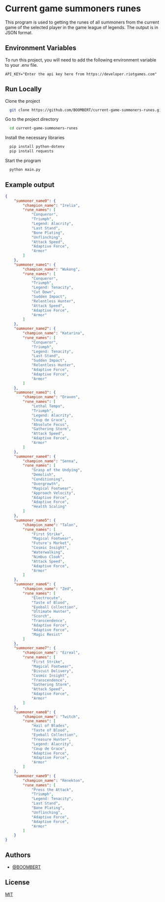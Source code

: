 
# Current game summoners runes

This program is used to getting the runes of all summoners from the current game of the selected player in the game league of legends. The output is in JSON format.


## Environment Variables

To run this project, you will need to add the following environment variable to your .env file.

`API_KEY="Enter the api key here from https://developer.riotgames.com"`


## Run Locally

Clone the project

```bash
  git clone https://github.com/BOOMBERT/current-game-summoners-runes.git
```

Go to the project directory

```bash
  cd current-game-summoners-runes
```

Install the necessary libraries

```bash
  pip install python-dotenv
  pip install requests
```

Start the program

```bash
  python main.py
```


## Example output

```json
{
    "summoner_name0": {
        "champion_name": "Irelia",
        "rune_names": [
            "Conqueror",
            "Triumph",
            "Legend: Alacrity",
            "Last Stand",
            "Bone Plating",
            "Unflinching",
            "Attack Speed",
            "Adaptive Force",
            "Armor"
        ]
    },
    "summoner_name1": {
        "champion_name": "Wukong",
        "rune_names": [
            "Conqueror",
            "Triumph",
            "Legend: Tenacity",
            "Cut Down",
            "Sudden Impact",
            "Relentless Hunter",
            "Attack Speed",
            "Adaptive Force",
            "Armor"
        ]
    },
    "summoner_name2": {
        "champion_name": "Katarina",
        "rune_names": [
            "Conqueror",
            "Triumph",
            "Legend: Tenacity",
            "Last Stand",
            "Sudden Impact",
            "Relentless Hunter",
            "Adaptive Force",
            "Adaptive Force",
            "Armor"
        ]
    },
    "summoner_name3": {
        "champion_name": "Draven",
        "rune_names": [
            "Lethal Tempo",
            "Triumph",
            "Legend: Alacrity",
            "Coup de Grace",
            "Absolute Focus",
            "Gathering Storm",
            "Attack Speed",
            "Adaptive Force",
            "Armor"
        ]
    },
    "summoner_name4": {
        "champion_name": "Senna",
        "rune_names": [
            "Grasp of the Undying",
            "Demolish",
            "Conditioning",
            "Overgrowth",
            "Magical Footwear",
            "Approach Velocity",
            "Adaptive Force",
            "Adaptive Force",
            "Health Scaling"
        ]
    },
    "summoner_name5": {
        "champion_name": "Talon",
        "rune_names": [
            "First Strike",
            "Magical Footwear",
            "Future's Market",
            "Cosmic Insight",
            "Waterwalking",
            "Nimbus Cloak",
            "Attack Speed",
            "Adaptive Force",
            "Armor"
        ]
    },
    "summoner_name6": {
        "champion_name": "Zed",
        "rune_names": [
            "Electrocute",
            "Taste of Blood",
            "Eyeball Collection",
            "Ultimate Hunter",
            "Scorch",
            "Transcendence",
            "Adaptive Force",
            "Adaptive Force",
            "Magic Resist"
        ]
    },
    "summoner_name7": {
        "champion_name": "Ezreal",
        "rune_names": [
            "First Strike",
            "Magical Footwear",
            "Biscuit Delivery",
            "Cosmic Insight",
            "Transcendence",
            "Gathering Storm",
            "Attack Speed",
            "Adaptive Force",
            "Armor"
        ]
    },
    "summoner_name8": {
        "champion_name": "Twitch",
        "rune_names": [
            "Hail of Blades",
            "Taste of Blood",
            "Eyeball Collection",
            "Treasure Hunter",
            "Legend: Alacrity",
            "Coup de Grace",
            "Adaptive Force",
            "Adaptive Force",
            "Armor"
        ]
    },
    "summoner_name9": {
        "champion_name": "Renekton",
        "rune_names": [
            "Press the Attack",
            "Triumph",
            "Legend: Tenacity",
            "Last Stand",
            "Bone Plating",
            "Unflinching",
            "Adaptive Force",
            "Adaptive Force",
            "Armor"
        ]
    }
}
```


## Authors

- [@BOOMBERT](https://github.com/BOOMBERT)


## License

[MIT](https://choosealicense.com/licenses/mit/)

